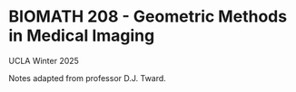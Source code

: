 # BIOMATH 208 - Geometric Methods in Medical Imaging

UCLA Winter 2025

Notes adapted from professor D.J. Tward.
